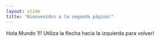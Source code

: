 ```yaml
---
layout: slide
title: "Bienvenidos a la segunda página!"
---
```

Hola Mundo 1!!
Utiliza la flecha hacia la izquierda para volver!
